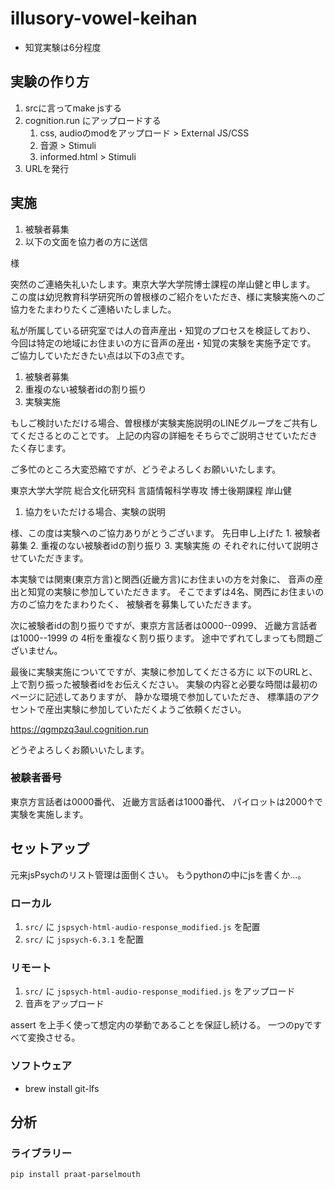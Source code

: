 # illusory-vowel-keihan

* 知覚実験は6分程度

## 実験の作り方

1. srcに言ってmake jsする
1. cognition.run にアップロードする
    1. css, audioのmodをアップロード > External JS/CSS
    1. 音源 > Stimuli
    1. informed.html > Stimuli
1. URLを発行

## 実施

1. 被験者募集
1. 以下の文面を協力者の方に送信

<name>様

突然のご連絡失礼いたします。東京大学大学院博士課程の岸山健と申します。
この度は幼児教育科学研究所の曽根様のご紹介をいただき、<name>様に実験実施へのご協力をたまわりたくご連絡いたしました。

私が所属している研究室では人の音声産出・知覚のプロセスを検証しており、
今回は特定の地域にお住まいの方に音声の産出・知覚の実験を実施予定です。
ご協力していただきたい点は以下の3点です。

1. 被験者募集
1. 重複のない被験者idの割り振り
1. 実験実施

もしご検討いただける場合、曽根様が実験実施説明のLINEグループをご共有してくださるとのことです。
上記の内容の詳細をそちらでご説明させていただきたく存じます。

ご多忙のところ大変恐縮ですが、どうぞよろしくお願いいたします。

東京大学大学院 総合文化研究科
言語情報科学専攻 博士後期課程
岸山健

1. 協力をいただける場合、実験の説明

<name>様、この度は実験へのご協力ありがとうございます。
先日申し上げた 1. 被験者募集 2. 重複のない被験者idの割り振り 3. 実験実施 の
それぞれに付いて説明させていただきます。

本実験では関東(東京方言)と関西(近畿方言)にお住まいの方を対象に、
音声の産出と知覚の実験に参加していただきます。
そこでまずは4名、関西にお住まいの方のご協力をたまわりたく、
被験者を募集していただきます。

次に被験者idの割り振りですが、東京方言話者は0000--0999、
近畿方言話者は1000--1999 の 4桁を重複なく割り振ります。
途中でずれてしまっても問題ございません。

最後に実験実施についてですが、実験に参加してくださる方に
以下のURLと、上で割り振った被験者idをお伝えください。
実験の内容と必要な時間は最初のページに記述してありますが、
静かな環境で参加していただき、
標準語のアクセントで産出実験に参加していただくようご依頼ください。

https://qgmpzq3aul.cognition.run

どうぞよろしくお願いいたします。

### 被験者番号

東京方言話者は0000番代、
近畿方言話者は1000番代、
パイロットは2000↑で実験を実施します。

## セットアップ

元来jsPsychのリスト管理は面倒くさい。
もうpythonの中にjsを書くか...。

### ローカル

1. `src/` に `jspsych-html-audio-response_modified.js` を配置
1. `src/` に `jspsych-6.3.1` を配置

### リモート

1. `src/` に `jspsych-html-audio-response_modified.js` をアップロード
1. 音声をアップロード

assert を上手く使って想定内の挙動であることを保証し続ける。
一つのpyですべて変換させる。

### ソフトウェア

- brew install git-lfs

## 分析



### ライブラリー

```
pip install praat-parselmouth
```


